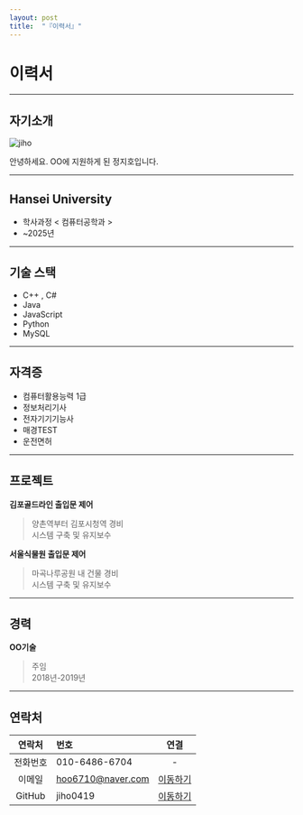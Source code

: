 ```yaml
---
layout: post
title:  "『이력서』"
---
```

# 이력서
<!-- Heading -->
<!-- Bullet list -->
<!-- Text attrivutes -->
<!-- Image -->
<!-- Link -->
<!-- Code -->
<!-- Click list -->
***




## 자기소개
![jiho](https://user-images.githubusercontent.com/127321491/226171178-bde24ccf-96aa-4eea-bc0f-1da226b0e7e1.jpg)

안녕하세요. OO에 지원하게 된 정지호입니다. 




***




## Hansei University
- 학사과정  <  컴퓨터공학과  >
- ~2025년




***




## 기술 스택
* C++ , C#
* Java
* JavaScript
* Python
* MySQL




***




## 자격증
* 컴퓨터활용능력 1급
* 정보처리기사
* 전자기기기능사
* 매경TEST
* 운전면허



***




## 프로젝트
**김포골드라인 출입문 제어**
> 양촌역부터 김포시청역 경비       
> 시스템 구축 및 유지보수      

**서울식물원 출입문 제어**
> 마곡나루공원 내 건물 경비     
> 시스템 구축 및 유지보수     



***





## 경력
**OO기술**
> 주임      
> 2018년-2019년




***




## 연락처


|연락처|번호|연결|
|:---:|:---|:---:|
|전화번호|010-6486-6704|  -  |
|이메일|hoo6710@naver.com|[이동하기](https://www.naver.com/)|
|GitHub|jiho0419|[이동하기](https://jiho0419.github.io/)|
